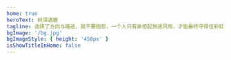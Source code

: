 ```yaml
---
home: true
heroText: 树深遇鹿
tagline: 选择了方向与路途，就不要抱怨，一个人只有承担起旅途风雨，才能最终守得住彩虹满天。
bgImage: '/bg.jpg'
bgImageStyle: { height: '450px' }
isShowTitleInHome: false
---
```

